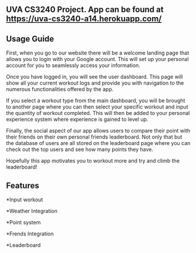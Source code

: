 ## UVA CS3240 Project. App can be found at https://uva-cs3240-a14.herokuapp.com/

## Usage Guide
First, when you go to our website there will be a welcome landing page that allows you to login with your Google account. This will set up your personal account for you to seamlessly access your information.

Once you have logged in, you will see the user dashboard. This page will show all your current workout logs and provide you with navigation to the numerous functionalities offered by the app.

If you select a workout type from the main dashboard, you will be brought to another page where you can then select your specific workout and input the quantity of workout completed. This will then be added to your personal experience system where experience is gained to level up.

Finally, the social aspect of our app allows users to compare their point with their friends on their own personal friends leaderboard. Not only that but the database of users are all stored on the leaderboard page where you can check out the top users and see how many points they have.

Hopefully this app motivates you to workout more and try and climb the leaderboard!

## Features
*Input workout

*Weather Integration

*Point system

*Frends Integration

*Leaderboard

